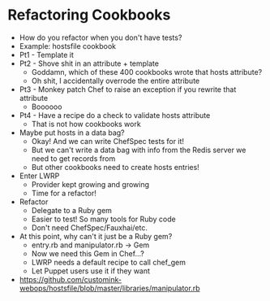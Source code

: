 # Refactoring Cookbooks #

* How do you refactor when you don't have tests?
* Example: hostsfile cookbook
* Pt1 - Template it
* Pt2 - Shove shit in an attribute + template
    * Goddamn, which of these 400 cookbooks wrote that hosts attribute?
    * Oh shit, I accidentally overrode the entire attribute
* Pt3 - Monkey patch Chef to raise an exception if you rewrite that attribute
    * Boooooo
* Pt4 - Have a recipe do a check to validate hosts attribute
    * That is not how cookbooks work
* Maybe put hosts in a data bag?
    * Okay! And we can write ChefSpec tests for it!
    * But we can't write a data bag with info from the Redis server we need to get records from
    * But other cookbooks need to create hosts entries!
* Enter LWRP
    * Provider kept growing and growing
    * Time for a refactor!
* Refactor
    * Delegate to a Ruby gem
    * Easier to test! So many tools for Ruby code
    * Don't need ChefSpec/Fauxhai/etc.
* At this point, why can't it just be a Ruby gem?
    * entry.rb and manipulator.rb -> Gem
    * Now we need this Gem in Chef...?
    * LWRP needs a default recipe to call chef\_gem
    * Let Puppet users use it if they want
* https://github.com/customink-webops/hostsfile/blob/master/libraries/manipulator.rb
